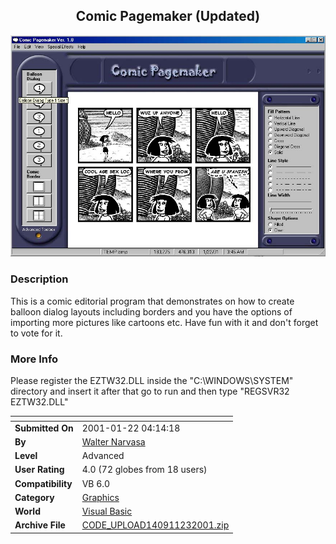 ﻿<div align="center">

## Comic Pagemaker \(Updated\)

<img src="PIC2001123147356765.jpg">
</div>

### Description

This is a comic editorial program that demonstrates on how to create balloon dialog layouts including borders and you have the options of importing more pictures like cartoons etc. Have fun with it and don't forget to vote for it.
 
### More Info
 
Please register the EZTW32.DLL inside the "C:\WINDOWS\SYSTEM" directory and insert it after that go to run and then type "REGSVR32 EZTW32.DLL"


<span>             |<span>
---                |---
**Submitted On**   |2001-01-22 04:14:18
**By**             |[Walter Narvasa](https://github.com/Planet-Source-Code/PSCIndex/blob/master/ByAuthor/walter-narvasa.md)
**Level**          |Advanced
**User Rating**    |4.0 (72 globes from 18 users)
**Compatibility**  |VB 6\.0
**Category**       |[Graphics](https://github.com/Planet-Source-Code/PSCIndex/blob/master/ByCategory/graphics__1-46.md)
**World**          |[Visual Basic](https://github.com/Planet-Source-Code/PSCIndex/blob/master/ByWorld/visual-basic.md)
**Archive File**   |[CODE\_UPLOAD140911232001\.zip](https://github.com/Planet-Source-Code/walter-narvasa-comic-pagemaker-updated__1-14653/archive/master.zip)








